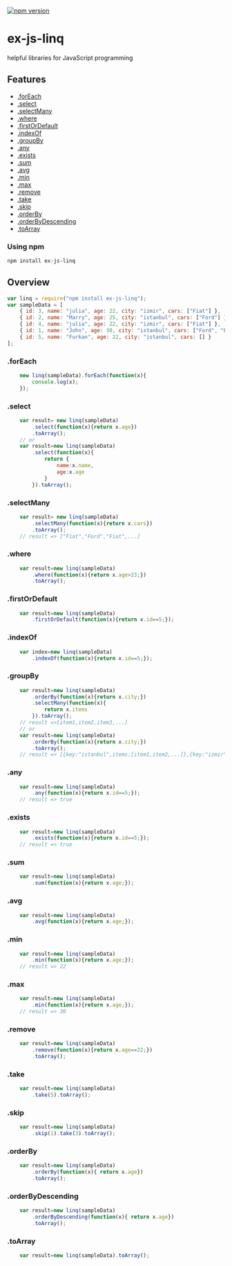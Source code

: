 
[![npm version](https://d25lcipzij17d.cloudfront.net/badge.svg?id=js&type=6&v=1.0.2&x2=0)](https://www.npmjs.com/package/ex-js-linq)

# ex-js-linq
helpful libraries for JavaScript programming

## Features
- [.forEach](#foreach)
- [.select](#select)
- [.selectMany](#selectmany)
- [.where](#where)
- [.firstOrDefault](#firstordefault)
- [.indexOf](#indexof)
- [.groupBy](#groupby)
- [.any](#any)
- [.exists](#exists)
- [.sum](#sum)
- [.avg](#avg)
- [.min](#min)
- [.max](#max)
- [.remove](#remove)
- [.take](#take)
- [.skip](#skip)
- [.orderBy](#orderby)
- [.orderByDescending](#orderbydescending)
- [.toArray](#toarray)

### Using npm
```bash
npm install ex-js-linq
```

## Overview

```js
var linq = require("npm install ex-js-linq");
var sampleData = [ 
    { id: 3, name: "julia", age: 22, city: "izmir", cars: ["Fiat"] }, 
    { id: 2, name: "Marry", age: 25, city: "istanbul", cars: ["Ford"] }, 
    { id: 4, name: "julia", age: 22, city: "izmir", cars: ["Fiat"] }, 
    { id: 1, name: "John", age: 30, city: "istanbul", cars: ["Ford", "BMW", "Fiat"] }, 
    { id: 5, name: "Furkan", age: 22, city: "istanbul", cars: [] } 
];
```
### .forEach
```js
    new linq(sampleData).forEach(function(x){
        console.log(x);
    });
```
### .select
```js
    var result= new linq(sampleData)
        .select(function(x){return x.age})
        .toArray();
    // or
    var result=new linq(sampleData)
        .select(function(x){
            return {
                name:x.name,
                age:x.age
            }
        }).toArray();
```
### .selectMany
```js
    var result= new linq(sampleData)
        .selectMany(function(x){return x.cars})
        .toArray();
    // result => ["Fiat","Ford","Fiat",...]
```
### .where
```js
    var result=new linq(sampleData)
        .where(function(x){return x.age>23;})
        .toArray();
```
### .firstOrDefault
```js
    var result=new linq(sampleData)
        .firstOrDefault(function(x){return x.id==5;});
```
### .indexOf
```js
    var index=new linq(sampleData)
        .indexOf(function(x){return x.id==5;}); 
```
### .groupBy
```js
    var result=new linq(sampleData)
        .orderBy(function(x){return x.city;})
        .selectMany(function(x){
            return x.items
        }).toArray();
    // result =>[item1,item2,item3,...]
    // or
    var result=new linq(sampleData)
        .orderBy(function(x){return x.city;})
        .toArray();
    // result => [{key:"istanbul",items:[item1,item2,...]},{key:"izmir",items:[item1,item2,...]}]
```
### .any
```js
    var result=new linq(sampleData)
        .any(function(x){return x.id==5;}); 
    // result => true
```
### .exists
```js
    var result=new linq(sampleData)
        .exists(function(x){return x.id==5;}); 
    // result => true
```
### .sum
```js
    var result=new linq(sampleData)
        .sum(function(x){return x.age;}); 
```
### .avg
```js
    var result=new linq(sampleData)
        .avg(function(x){return x.age;}); 
```
### .min
```js
    var result=new linq(sampleData)
        .min(function(x){return x.age;}); 
    // result => 22
```
### .max
```js
    var result=new linq(sampleData)
        .min(function(x){return x.age;}); 
    // result => 30
```
### .remove
```js
    var result=new linq(sampleData)
        .remove(function(x){return x.age==22;})
        .toArray(); 
```
### .take
```js
    var result=new linq(sampleData)
        .take(5).toArray(); 
```
### .skip
```js
    var result=new linq(sampleData)
        .skip(1).take(3).toArray(); 
```
### .orderBy
```js
    var result=new linq(sampleData)
        .orderBy(function(x){ return x.age})
        .toArray();
```
### .orderByDescending
```js
    var result=new linq(sampleData)
        .orderByDescending(function(x){ return x.age})
        .toArray();
```
### .toArray
```js
    var result=new linq(sampleData).toArray();
```
